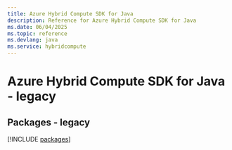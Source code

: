 ```yaml
---
title: Azure Hybrid Compute SDK for Java
description: Reference for Azure Hybrid Compute SDK for Java
ms.date: 06/04/2025
ms.topic: reference
ms.devlang: java
ms.service: hybridcompute
---
```

# Azure Hybrid Compute SDK for Java - legacy
## Packages - legacy
[!INCLUDE [packages](hybrid-compute-index.md)]